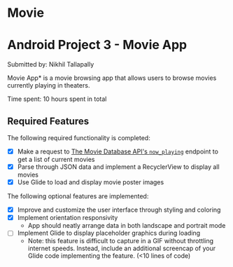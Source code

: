 # Movie
# Android Project 3 - Movie App
Submitted by: Nikhil Tallapally

Movie App* is a movie browsing app that allows users to browse movies currently playing in theaters.

Time spent: 10 hours spent in total

## Required Features

The following required functionality is completed:

- [X] Make a request to [The Movie Database API's `now_playing`](https://developers.themoviedb.org/3/movies/get-now-playing) endpoint to get a list of current movies
- [X] Parse through JSON data and implement a RecyclerView to display all movies
- [X] Use Glide to load and display movie poster images

The following optional features are implemented:

- [X] Improve and customize the user interface through styling and coloring
- [X] Implement orientation responsivity
  - App should neatly arrange data in both landscape and portrait mode
- [ ] Implement Glide to display placeholder graphics during loading
  - Note: this feature is difficult to capture in a GIF without throttling internet speeds.  Instead, include an additional screencap of your Glide code implementing the feature.  (<10 lines of code)
